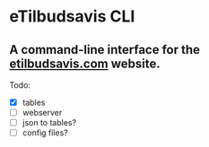 # eTilbudsavis CLI
## A command-line interface for the [etilbudsavis.com](https://www.etilbudsavis.com) website.

Todo:
- [x] tables
- [ ] webserver
- [ ] json to tables?
- [ ] config files?
